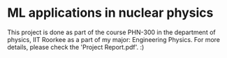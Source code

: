 # ML applications in nuclear physics
This project is done as part of the course PHN-300 in the department of physics, IIT Roorkee as a part of my major: Engineering Physics.
For more details, please check the 'Project Report.pdf'.  :)
